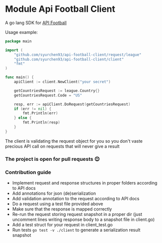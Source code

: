Module Api Football Client
=================

A go lang SDK for [API Football](https://www.api-football.com/documentation-v3)

Usage example:
```go
package main

import (
	"github.com/syurchen93/api-football-client/request/league"
	"github.com/syurchen93/api-football-client/client"
	"fmt"
)

func main() {
	apiClient := client.NewClient("your secret")

	getCountriesRequest := league.Country{}
	getCountriesRequest.Code = "US"

	resp, err := apiClient.DoRequest(getCountriesRequest)
	if (err != nil) {
		fmt.Println(err)
	} else {
		fmt.Println(resp)
	}
}
```
The client is validating the request object for you so you don't vaste precious API call on requests that will never give a result
### The project is open for pull requests 😊

### Contribution guide
- Implement request and response structures in proper folders according to API docs
- Add annotations for json (de)serialization
- Add validation annotation to the request according to API docs
- Do a request using a test file provided above
- Make sure that the response is mapped correctly
- Re-run the request storing request snapshot in a proper dir (just uncomment lines writing response body to a snapshot file in client.go)
- Add a test struct for your request in client_test.go
- Run tests ```go test -v ./client``` to generate a serialization result snapshot
